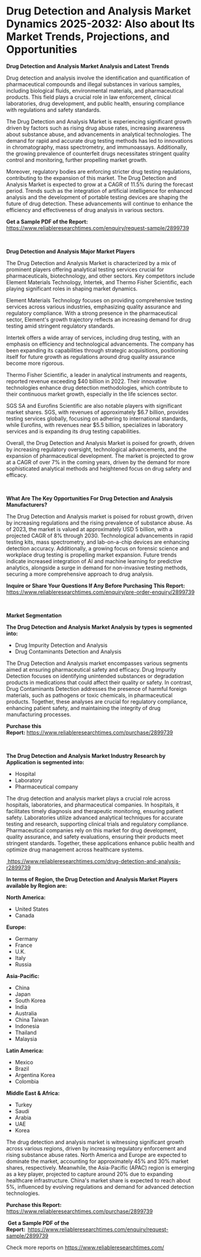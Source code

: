 <p><h1>Drug Detection and Analysis Market Dynamics 2025-2032: Also about Its Market Trends, Projections, and Opportunities</h1></p><p><strong>Drug Detection and Analysis Market Analysis and Latest Trends</strong></p>
<p><p>Drug detection and analysis involve the identification and quantification of pharmaceutical compounds and illegal substances in various samples, including biological fluids, environmental materials, and pharmaceutical products. This field plays a crucial role in law enforcement, clinical laboratories, drug development, and public health, ensuring compliance with regulations and safety standards.</p><p>The Drug Detection and Analysis Market is experiencing significant growth driven by factors such as rising drug abuse rates, increasing awareness about substance abuse, and advancements in analytical technologies. The demand for rapid and accurate drug testing methods has led to innovations in chromatography, mass spectrometry, and immunoassays. Additionally, the growing prevalence of counterfeit drugs necessitates stringent quality control and monitoring, further propelling market growth.</p><p>Moreover, regulatory bodies are enforcing stricter drug testing regulations, contributing to the expansion of this market. The Drug Detection and Analysis Market is expected to grow at a CAGR of 11.5% during the forecast period. Trends such as the integration of artificial intelligence for enhanced analysis and the development of portable testing devices are shaping the future of drug detection. These advancements will continue to enhance the efficiency and effectiveness of drug analysis in various sectors.</p></p>
<p><strong>Get a Sample PDF of the Report:&nbsp;</strong> <a href="https://www.reliableresearchtimes.com/enquiry/request-sample/2899739?utm_campaign=3037&utm_medium=2&utm_source=Github&utm_content=ia&utm_term=16032025&utm_id=drug-detection-and-analysis">https://www.reliableresearchtimes.com/enquiry/request-sample/2899739</a></p>
<p>&nbsp;</p>
<p><strong>Drug Detection and Analysis Major Market Players</strong></p>
<p><p>The Drug Detection and Analysis Market is characterized by a mix of prominent players offering analytical testing services crucial for pharmaceuticals, biotechnology, and other sectors. Key competitors include Element Materials Technology, Intertek, and Thermo Fisher Scientific, each playing significant roles in shaping market dynamics.</p><p>Element Materials Technology focuses on providing comprehensive testing services across various industries, emphasizing quality assurance and regulatory compliance. With a strong presence in the pharmaceutical sector, Element's growth trajectory reflects an increasing demand for drug testing amid stringent regulatory standards.</p><p>Intertek offers a wide array of services, including drug testing, with an emphasis on efficiency and technological advancements. The company has been expanding its capabilities through strategic acquisitions, positioning itself for future growth as regulations around drug quality assurance become more rigorous.</p><p>Thermo Fisher Scientific, a leader in analytical instruments and reagents, reported revenue exceeding $40 billion in 2022. Their innovative technologies enhance drug detection methodologies, which contribute to their continuous market growth, especially in the life sciences sector.</p><p>SGS SA and Eurofins Scientific are also notable players with significant market shares. SGS, with revenues of approximately $6.7 billion, provides testing services globally, focusing on adhering to international standards, while Eurofins, with revenues near $5.5 billion, specializes in laboratory services and is expanding its drug testing capabilities.</p><p>Overall, the Drug Detection and Analysis Market is poised for growth, driven by increasing regulatory oversight, technological advancements, and the expansion of pharmaceutical development. The market is projected to grow at a CAGR of over 7% in the coming years, driven by the demand for more sophisticated analytical methods and heightened focus on drug safety and efficacy.</p></p>
<p>&nbsp;</p>
<p><strong>What Are The Key Opportunities For Drug Detection and Analysis Manufacturers?</strong></p>
<p><p>The Drug Detection and Analysis market is poised for robust growth, driven by increasing regulations and the rising prevalence of substance abuse. As of 2023, the market is valued at approximately USD 5 billion, with a projected CAGR of 8% through 2030. Technological advancements in rapid testing kits, mass spectrometry, and lab-on-a-chip devices are enhancing detection accuracy. Additionally, a growing focus on forensic science and workplace drug testing is propelling market expansion. Future trends indicate increased integration of AI and machine learning for predictive analytics, alongside a surge in demand for non-invasive testing methods, securing a more comprehensive approach to drug analysis.</p></p>
<p><strong>Inquire or Share Your Questions If Any Before Purchasing This Report:</strong> <a href="https://www.reliableresearchtimes.com/enquiry/pre-order-enquiry/2899739?utm_campaign=3037&utm_medium=2&utm_source=Github&utm_content=ia&utm_term=16032025&utm_id=drug-detection-and-analysis">https://www.reliableresearchtimes.com/enquiry/pre-order-enquiry/2899739</a></p>
<p>&nbsp;</p>
<p><strong>Market Segmentation</strong></p>
<p><strong>The Drug Detection and Analysis Market Analysis by types is segmented into:</strong></p>
<p><ul><li> Drug Impurity Detection and Analysis</li><li>Drug Contaminants Detection and Analysis </li></ul></p>
<p><p>The Drug Detection and Analysis market encompasses various segments aimed at ensuring pharmaceutical safety and efficacy. Drug Impurity Detection focuses on identifying unintended substances or degradation products in medications that could affect their quality or safety. In contrast, Drug Contaminants Detection addresses the presence of harmful foreign materials, such as pathogens or toxic chemicals, in pharmaceutical products. Together, these analyses are crucial for regulatory compliance, enhancing patient safety, and maintaining the integrity of drug manufacturing processes.</p></p>
<p><strong>Purchase this Report:&nbsp;</strong><a href="https://www.reliableresearchtimes.com/purchase/2899739?utm_campaign=3037&utm_medium=2&utm_source=Github&utm_content=ia&utm_term=16032025&utm_id=drug-detection-and-analysis">https://www.reliableresearchtimes.com/purchase/2899739</a></p>
<p>&nbsp;</p>
<p><strong>The Drug Detection and Analysis Market Industry Research by Application is segmented into:</strong></p>
<p><ul><li> Hospital</li><li>Laboratory</li><li>Pharmaceutical company </li></ul></p>
<p><p>The drug detection and analysis market plays a crucial role across hospitals, laboratories, and pharmaceutical companies. In hospitals, it facilitates timely diagnosis and therapeutic monitoring, ensuring patient safety. Laboratories utilize advanced analytical techniques for accurate testing and research, supporting clinical trials and regulatory compliance. Pharmaceutical companies rely on this market for drug development, quality assurance, and safety evaluations, ensuring their products meet stringent standards. Together, these applications enhance public health and optimize drug management across healthcare systems.</p></p>
<p><a href="https://www.reliableresearchtimes.com/drug-detection-and-analysis-r2899739?utm_campaign=3037&utm_medium=2&utm_source=Github&utm_content=ia&utm_term=16032025&utm_id=drug-detection-and-analysis">&nbsp;https://www.reliableresearchtimes.com/drug-detection-and-analysis-r2899739</a></p>
<p><strong>In terms of Region, the Drug Detection and Analysis Market Players available by Region are:</strong></p>
<p>
    <p> <strong> North America: </strong>
        <ul>
            <li>United States</li>
            <li>Canada</li>
        </ul>
        </p> 
    <p> <strong> Europe: </strong>
        <ul>
            <li>Germany</li>
            <li>France</li>
            <li>U.K.</li>
            <li>Italy</li>
            <li>Russia</li>
        </ul>
        </p> 
    <p> <strong> Asia-Pacific: </strong>
        <ul>
            <li>China</li>
            <li>Japan</li>
            <li>South Korea</li>
            <li>India</li>
            <li>Australia</li>
            <li>China Taiwan</li>
            <li>Indonesia</li>
            <li>Thailand</li>
            <li>Malaysia</li>
        </ul>
        </p> 
    <p> <strong> Latin America: </strong>
        <ul>
            <li>Mexico</li>
            <li>Brazil</li>
            <li>Argentina Korea</li>
            <li>Colombia</li>
        </ul>
        </p> 
    <p> <strong> Middle East & Africa: </strong>
        <ul>
            <li>Turkey</li>
            <li>Saudi</li>
            <li>Arabia</li>
            <li>UAE</li>
            <li>Korea</li>
        </ul>
    </p>
    </p>
<p><p>The drug detection and analysis market is witnessing significant growth across various regions, driven by increasing regulatory enforcement and rising substance abuse rates. North America and Europe are expected to dominate the market, accounting for approximately 45% and 30% market shares, respectively. Meanwhile, the Asia-Pacific (APAC) region is emerging as a key player, projected to capture around 20% due to expanding healthcare infrastructure. China's market share is expected to reach about 5%, influenced by evolving regulations and demand for advanced detection technologies.</p></p>
<p><strong>Purchase this Report: </strong><a href="https://www.reliableresearchtimes.com/purchase/2899739?utm_campaign=3037&utm_medium=2&utm_source=Github&utm_content=ia&utm_term=16032025&utm_id=drug-detection-and-analysis">https://www.reliableresearchtimes.com/purchase/2899739</a></p>
<p>&nbsp;<strong>Get a Sample PDF of the Report:&nbsp;&nbsp;</strong><a href="https://www.reliableresearchtimes.com/enquiry/request-sample/2899739?utm_campaign=3037&utm_medium=2&utm_source=Github&utm_content=ia&utm_term=16032025&utm_id=drug-detection-and-analysis">https://www.reliableresearchtimes.com/enquiry/request-sample/2899739</a></p>
<p><strong></strong></p>
<p>Check more reports on <a href="https://www.reliableresearchtimes.com/?utm_campaign=3037&utm_medium=2&utm_source=Github&utm_content=ia&utm_term=16032025&utm_id=drug-detection-and-analysis">https://www.reliableresearchtimes.com/</a></p>
